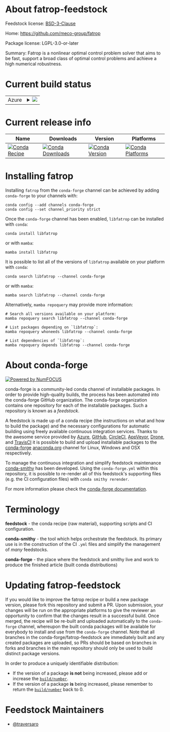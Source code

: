 About fatrop-feedstock
======================

Feedstock license: [BSD-3-Clause](https://github.com/conda-forge/fatrop-feedstock/blob/main/LICENSE.txt)

Home: https://github.com/meco-group/fatrop

Package license: LGPL-3.0-or-later

Summary: Fatrop is a nonlinear optimal control problem solver that aims to be fast, support a broad class of optimal control problems and achieve a high numerical robustness.

Current build status
====================


<table>
    
  <tr>
    <td>Azure</td>
    <td>
      <details>
        <summary>
          <a href="https://dev.azure.com/conda-forge/feedstock-builds/_build/latest?definitionId=23111&branchName=main">
            <img src="https://dev.azure.com/conda-forge/feedstock-builds/_apis/build/status/fatrop-feedstock?branchName=main">
          </a>
        </summary>
        <table>
          <thead><tr><th>Variant</th><th>Status</th></tr></thead>
          <tbody><tr>
              <td>linux_64</td>
              <td>
                <a href="https://dev.azure.com/conda-forge/feedstock-builds/_build/latest?definitionId=23111&branchName=main">
                  <img src="https://dev.azure.com/conda-forge/feedstock-builds/_apis/build/status/fatrop-feedstock?branchName=main&jobName=linux&configuration=linux%20linux_64_" alt="variant">
                </a>
              </td>
            </tr><tr>
              <td>linux_aarch64</td>
              <td>
                <a href="https://dev.azure.com/conda-forge/feedstock-builds/_build/latest?definitionId=23111&branchName=main">
                  <img src="https://dev.azure.com/conda-forge/feedstock-builds/_apis/build/status/fatrop-feedstock?branchName=main&jobName=linux&configuration=linux%20linux_aarch64_" alt="variant">
                </a>
              </td>
            </tr><tr>
              <td>linux_ppc64le</td>
              <td>
                <a href="https://dev.azure.com/conda-forge/feedstock-builds/_build/latest?definitionId=23111&branchName=main">
                  <img src="https://dev.azure.com/conda-forge/feedstock-builds/_apis/build/status/fatrop-feedstock?branchName=main&jobName=linux&configuration=linux%20linux_ppc64le_" alt="variant">
                </a>
              </td>
            </tr><tr>
              <td>osx_64</td>
              <td>
                <a href="https://dev.azure.com/conda-forge/feedstock-builds/_build/latest?definitionId=23111&branchName=main">
                  <img src="https://dev.azure.com/conda-forge/feedstock-builds/_apis/build/status/fatrop-feedstock?branchName=main&jobName=osx&configuration=osx%20osx_64_" alt="variant">
                </a>
              </td>
            </tr><tr>
              <td>osx_arm64</td>
              <td>
                <a href="https://dev.azure.com/conda-forge/feedstock-builds/_build/latest?definitionId=23111&branchName=main">
                  <img src="https://dev.azure.com/conda-forge/feedstock-builds/_apis/build/status/fatrop-feedstock?branchName=main&jobName=osx&configuration=osx%20osx_arm64_" alt="variant">
                </a>
              </td>
            </tr><tr>
              <td>win_64</td>
              <td>
                <a href="https://dev.azure.com/conda-forge/feedstock-builds/_build/latest?definitionId=23111&branchName=main">
                  <img src="https://dev.azure.com/conda-forge/feedstock-builds/_apis/build/status/fatrop-feedstock?branchName=main&jobName=win&configuration=win%20win_64_" alt="variant">
                </a>
              </td>
            </tr>
          </tbody>
        </table>
      </details>
    </td>
  </tr>
</table>

Current release info
====================

| Name | Downloads | Version | Platforms |
| --- | --- | --- | --- |
| [![Conda Recipe](https://img.shields.io/badge/recipe-libfatrop-green.svg)](https://anaconda.org/conda-forge/libfatrop) | [![Conda Downloads](https://img.shields.io/conda/dn/conda-forge/libfatrop.svg)](https://anaconda.org/conda-forge/libfatrop) | [![Conda Version](https://img.shields.io/conda/vn/conda-forge/libfatrop.svg)](https://anaconda.org/conda-forge/libfatrop) | [![Conda Platforms](https://img.shields.io/conda/pn/conda-forge/libfatrop.svg)](https://anaconda.org/conda-forge/libfatrop) |

Installing fatrop
=================

Installing `fatrop` from the `conda-forge` channel can be achieved by adding `conda-forge` to your channels with:

```
conda config --add channels conda-forge
conda config --set channel_priority strict
```

Once the `conda-forge` channel has been enabled, `libfatrop` can be installed with `conda`:

```
conda install libfatrop
```

or with `mamba`:

```
mamba install libfatrop
```

It is possible to list all of the versions of `libfatrop` available on your platform with `conda`:

```
conda search libfatrop --channel conda-forge
```

or with `mamba`:

```
mamba search libfatrop --channel conda-forge
```

Alternatively, `mamba repoquery` may provide more information:

```
# Search all versions available on your platform:
mamba repoquery search libfatrop --channel conda-forge

# List packages depending on `libfatrop`:
mamba repoquery whoneeds libfatrop --channel conda-forge

# List dependencies of `libfatrop`:
mamba repoquery depends libfatrop --channel conda-forge
```


About conda-forge
=================

[![Powered by
NumFOCUS](https://img.shields.io/badge/powered%20by-NumFOCUS-orange.svg?style=flat&colorA=E1523D&colorB=007D8A)](https://numfocus.org)

conda-forge is a community-led conda channel of installable packages.
In order to provide high-quality builds, the process has been automated into the
conda-forge GitHub organization. The conda-forge organization contains one repository
for each of the installable packages. Such a repository is known as a *feedstock*.

A feedstock is made up of a conda recipe (the instructions on what and how to build
the package) and the necessary configurations for automatic building using freely
available continuous integration services. Thanks to the awesome service provided by
[Azure](https://azure.microsoft.com/en-us/services/devops/), [GitHub](https://github.com/),
[CircleCI](https://circleci.com/), [AppVeyor](https://www.appveyor.com/),
[Drone](https://cloud.drone.io/welcome), and [TravisCI](https://travis-ci.com/)
it is possible to build and upload installable packages to the
[conda-forge](https://anaconda.org/conda-forge) [anaconda.org](https://anaconda.org/)
channel for Linux, Windows and OSX respectively.

To manage the continuous integration and simplify feedstock maintenance
[conda-smithy](https://github.com/conda-forge/conda-smithy) has been developed.
Using the ``conda-forge.yml`` within this repository, it is possible to re-render all of
this feedstock's supporting files (e.g. the CI configuration files) with ``conda smithy rerender``.

For more information please check the [conda-forge documentation](https://conda-forge.org/docs/).

Terminology
===========

**feedstock** - the conda recipe (raw material), supporting scripts and CI configuration.

**conda-smithy** - the tool which helps orchestrate the feedstock.
                   Its primary use is in the construction of the CI ``.yml`` files
                   and simplify the management of *many* feedstocks.

**conda-forge** - the place where the feedstock and smithy live and work to
                  produce the finished article (built conda distributions)


Updating fatrop-feedstock
=========================

If you would like to improve the fatrop recipe or build a new
package version, please fork this repository and submit a PR. Upon submission,
your changes will be run on the appropriate platforms to give the reviewer an
opportunity to confirm that the changes result in a successful build. Once
merged, the recipe will be re-built and uploaded automatically to the
`conda-forge` channel, whereupon the built conda packages will be available for
everybody to install and use from the `conda-forge` channel.
Note that all branches in the conda-forge/fatrop-feedstock are
immediately built and any created packages are uploaded, so PRs should be based
on branches in forks and branches in the main repository should only be used to
build distinct package versions.

In order to produce a uniquely identifiable distribution:
 * If the version of a package **is not** being increased, please add or increase
   the [``build/number``](https://docs.conda.io/projects/conda-build/en/latest/resources/define-metadata.html#build-number-and-string).
 * If the version of a package **is** being increased, please remember to return
   the [``build/number``](https://docs.conda.io/projects/conda-build/en/latest/resources/define-metadata.html#build-number-and-string)
   back to 0.

Feedstock Maintainers
=====================

* [@traversaro](https://github.com/traversaro/)

